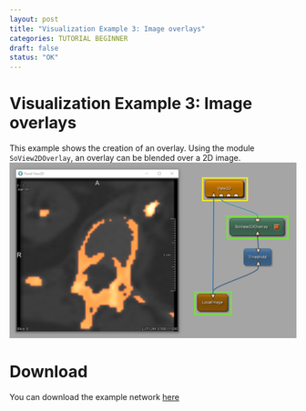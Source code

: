 ```yaml
---
layout: post
title: "Visualization Example 3: Image overlays"
categories: TUTORIAL BEGINNER
draft: false
status: "OK"
---
```


# Visualization Example 3: Image overlays
This example shows the creation of an overlay. Using the module `SoView2DOverlay`, an overlay can be blended over a 2D image.
![Screenshot](/examples/visualization/example3/image.png)

# Download
You can download the example network [here](/examples/visualization/example3/VisualizationExample3.mlab)

